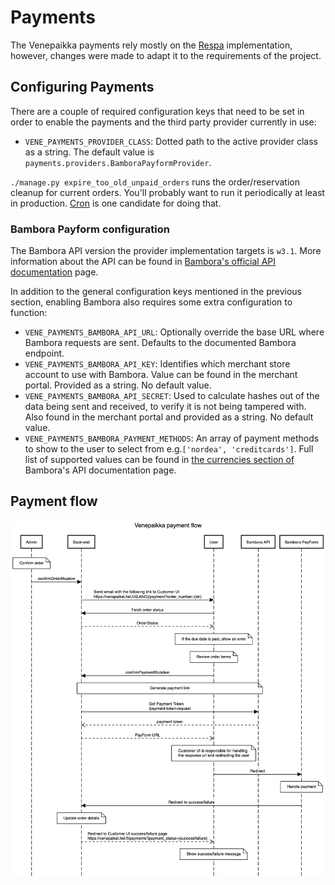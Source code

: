 # Payments

The Venepaikka payments rely mostly on the [Respa](https://github.com/City-of-Helsinki/respa/blob/develop/docs/payments.md) implementation, however, changes were made to adapt it to the requirements of the project.

## Configuring Payments

There are a couple of required configuration keys that need to be set in order to enable the payments and the third party provider currently in use:

- `VENE_PAYMENTS_PROVIDER_CLASS`: Dotted path to the active provider class as a string. The default value is `payments.providers.BamboraPayformProvider`.

`./manage.py expire_too_old_unpaid_orders` runs the order/reservation cleanup for current orders. You'll probably want to run it periodically at least in production. [Cron](https://en.wikipedia.org/wiki/Cron) is one candidate for doing that.

### Bambora Payform configuration

The Bambora API version the provider implementation targets is `w3.1`. More information about the API can be found in [Bambora's official API documentation](https://payform.bambora.com/docs/web_payments/?page=full-api-reference) page.

In addition to the general configuration keys mentioned in the previous section, enabling Bambora also requires some extra configuration to function:

- `VENE_PAYMENTS_BAMBORA_API_URL`: Optionally override the base URL where Bambora requests are sent. Defaults to the documented Bambora endpoint.
- `VENE_PAYMENTS_BAMBORA_API_KEY`: Identifies which merchant store account to use with Bambora. Value can be found in the merchant portal. Provided as a string. No default value.
- `VENE_PAYMENTS_BAMBORA_API_SECRET`: Used to calculate hashes out of the data being sent and received, to verify it is not being tampered with. Also found in the merchant portal and provided as a string. No default value.
- `VENE_PAYMENTS_BAMBORA_PAYMENT_METHODS`: An array of payment methods to show to the user to select from e.g.`['nordea', 'creditcards']`. Full list of supported values can be found in [the currencies section of](https://payform.bambora.com/docs/web_payments/?page=full-api-reference#currencies) Bambora's API documentation page.

## Payment flow
![sequence diagram](./payment_flow.png)